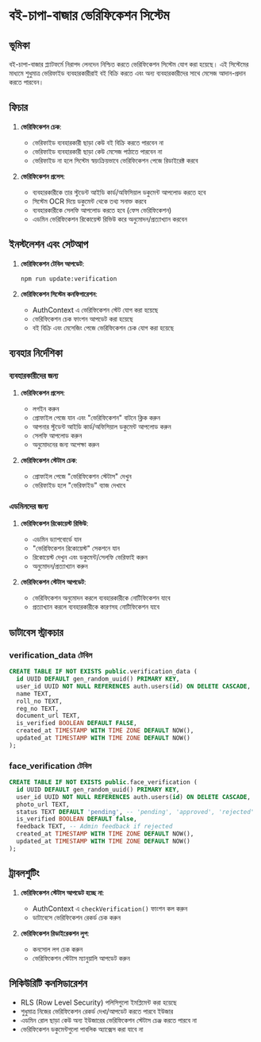 # বই-চাপা-বাজার ভেরিফিকেশন সিস্টেম

## ভূমিকা

বই-চাপা-বাজার প্ল্যাটফর্মে নিরাপদ লেনদেন নিশ্চিত করতে ভেরিফিকেশন সিস্টেম যোগ করা হয়েছে। এই সিস্টেমের মাধ্যমে শুধুমাত্র ভেরিফাইড ব্যবহারকারীরাই বই বিক্রি করতে এবং অন্য ব্যবহারকারীদের সাথে মেসেজ আদান-প্রদান করতে পারবেন।

## ফিচার

1. **ভেরিফিকেশন চেক**:
   - ভেরিফাইড ব্যবহারকারী ছাড়া কেউ বই বিক্রি করতে পারবেন না
   - ভেরিফাইড ব্যবহারকারী ছাড়া কেউ মেসেজ পাঠাতে পারবেন না
   - ভেরিফাইড না হলে সিস্টেম স্বয়ংক্রিয়ভাবে ভেরিফিকেশন পেজে রিডাইরেক্ট করবে

2. **ভেরিফিকেশন প্রসেস**:
   - ব্যবহারকারীকে তার স্টুডেন্ট আইডি কার্ড/অফিসিয়াল ডকুমেন্ট আপলোড করতে হবে
   - সিস্টেম OCR দিয়ে ডকুমেন্ট থেকে তথ্য সনাক্ত করবে
   - ব্যবহারকারীকে সেলফি আপলোড করতে হবে (ফেস ভেরিফিকেশন)
   - এডমিন ভেরিফিকেশন রিকোয়েস্ট রিভিউ করে অনুমোদন/প্রত্যাখ্যান করবেন

## ইনস্টলেশন এবং সেটআপ

1. **ভেরিফিকেশন টেবিল আপডেট**:
   ```bash
   npm run update:verification
   ```

2. **ভেরিফিকেশন সিস্টেম কনফিগারেশন**:
   - AuthContext এ ভেরিফিকেশন স্টেট যোগ করা হয়েছে
   - ভেরিফিকেশন চেক ফাংশন আপডেট করা হয়েছে
   - বই বিক্রি এবং মেসেজিং পেজে ভেরিফিকেশন চেক যোগ করা হয়েছে

## ব্যবহার নির্দেশিকা

### ব্যবহারকারীদের জন্য

1. **ভেরিফিকেশন প্রসেস**:
   - লগইন করুন
   - প্রোফাইল পেজে যান এবং "ভেরিফিকেশন" বাটনে ক্লিক করুন
   - আপনার স্টুডেন্ট আইডি কার্ড/অফিসিয়াল ডকুমেন্ট আপলোড করুন
   - সেলফি আপলোড করুন
   - অনুমোদনের জন্য অপেক্ষা করুন

2. **ভেরিফিকেশন স্টেটাস চেক**:
   - প্রোফাইল পেজে "ভেরিফিকেশন স্টেটাস" দেখুন
   - ভেরিফাইড হলে "ভেরিফাইড" ব্যাজ দেখাবে

### এডমিনদের জন্য

1. **ভেরিফিকেশন রিকোয়েস্ট রিভিউ**:
   - এডমিন ড্যাশবোর্ডে যান
   - "ভেরিফিকেশন রিকোয়েস্ট" সেকশনে যান
   - রিকোয়েস্ট দেখুন এবং ডকুমেন্ট/সেলফি ভেরিফাই করুন
   - অনুমোদন/প্রত্যাখ্যান করুন

2. **ভেরিফিকেশন স্টেটাস আপডেট**:
   - ভেরিফিকেশন অনুমোদন করলে ব্যবহারকারীকে নোটিফিকেশন যাবে
   - প্রত্যাখ্যান করলে ব্যবহারকারীকে কারণসহ নোটিফিকেশন যাবে

## ডাটাবেস স্ট্রাকচার

### verification_data টেবিল

```sql
CREATE TABLE IF NOT EXISTS public.verification_data (
  id UUID DEFAULT gen_random_uuid() PRIMARY KEY,
  user_id UUID NOT NULL REFERENCES auth.users(id) ON DELETE CASCADE,
  name TEXT,
  roll_no TEXT,
  reg_no TEXT,
  document_url TEXT,
  is_verified BOOLEAN DEFAULT FALSE,
  created_at TIMESTAMP WITH TIME ZONE DEFAULT NOW(),
  updated_at TIMESTAMP WITH TIME ZONE DEFAULT NOW()
);
```

### face_verification টেবিল

```sql
CREATE TABLE IF NOT EXISTS public.face_verification (
  id UUID DEFAULT gen_random_uuid() PRIMARY KEY,
  user_id UUID NOT NULL REFERENCES auth.users(id) ON DELETE CASCADE,
  photo_url TEXT,
  status TEXT DEFAULT 'pending', -- 'pending', 'approved', 'rejected'
  is_verified BOOLEAN DEFAULT false,
  feedback TEXT, -- Admin feedback if rejected
  created_at TIMESTAMP WITH TIME ZONE DEFAULT NOW(),
  updated_at TIMESTAMP WITH TIME ZONE DEFAULT NOW()
);
```

## ট্রাবলশুটিং

1. **ভেরিফিকেশন স্টেটাস আপডেট হচ্ছে না**:
   - AuthContext এ `checkVerification()` ফাংশন কল করুন
   - ডাটাবেসে ভেরিফিকেশন রেকর্ড চেক করুন

2. **ভেরিফিকেশন রিডাইরেকশন লুপ**:
   - কনসোল লগ চেক করুন
   - ভেরিফিকেশন স্টেটাস ম্যানুয়ালি আপডেট করুন

## সিকিউরিটি কনসিডারেশন

- RLS (Row Level Security) পলিসিগুলো ইমপ্লিমেন্ট করা হয়েছে
- শুধুমাত্র নিজের ভেরিফিকেশন রেকর্ড দেখা/আপডেট করতে পারবে ইউজার
- এডমিন রোল ছাড়া কেউ অন্য ইউজারের ভেরিফিকেশন স্টেটাস চেঞ্জ করতে পারবে না
- ভেরিফিকেশন ডকুমেন্টগুলো পাবলিক অ্যাক্সেস করা যাবে না 
